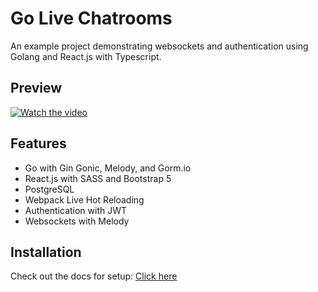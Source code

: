 # Go Live Chatrooms

An example project demonstrating websockets and authentication using Golang and React.js with Typescript.

## Preview

[![Watch the video](https://img.youtube.com/vi/VtCIdvlczQA/maxresdefault.jpg)](https://youtu.be/VtCIdvlczQA)


## Features

- Go with Gin Gonic, Melody, and Gorm.io
- React.js with SASS and Bootstrap 5
- PostgreSQL
- Webpack Live Hot Reloading
- Authentication with JWT
- Websockets with Melody

## Installation

Check out the docs for setup: <a href="./docs/INSTALLATION.md">Click here</a>
